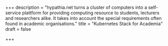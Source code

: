+++
description = "hypathia.net turns a cluster of computers into a self-service plattform for providing computing resource to students, lecturers and researchers alike. It takes into account the special requirements often found in academic organisations."
title = "Kubernetes Stack for Academia"
draft = false

+++
